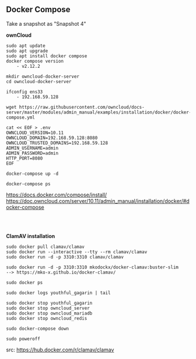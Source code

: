 ## Docker Compose

Take a snapshot as "Snapshot 4"

**ownCloud** 

```
sudo apt update
sudo apt upgrade
sudo apt install docker compose
docker compose version
    - v2.12.2

mkdir owncloud-docker-server
cd owncloud-docker-server

ifconfig ens33 
    - 192.168.59.128  

wget https://raw.githubusercontent.com/owncloud/docs-server/master/modules/admin_manual/examples/installation/docker/docker-compose.yml

cat << EOF > .env
OWNCLOUD_VERSION=10.11
OWNCLOUD_DOMAIN=192.168.59.128:8080
OWNCLOUD_TRUSTED_DOMAINS=192.168.59.128
ADMIN_USERNAME=admin
ADMIN_PASSWORD=admin
HTTP_PORT=8080
EOF

docker-compose up -d

docker-compose ps

```

https://docs.docker.com/compose/install/  
https://doc.owncloud.com/server/10.11/admin_manual/installation/docker/#docker-compose  


<br>



<br>

**ClamAV installation**

```
sudo docker pull clamav/clamav
sudo docker run --interactive --tty --rm clamav/clamav
sudo docker run -d -p 3310:3310 clamav/clamav

sudo docker run -d -p 3310:3310 mkodockx/docker-clamav:buster-slim
--> https://mko-x.github.io/docker-clamav/

sudo docker ps

sudo docker logs youthful_gagarin | tail

sudo docker stop youthful_gagarin
sudo docker stop owncloud_server
sudo docker stop owncloud_mariadb
sudo docker stop owncloud_redis

sudo docker-compose down

sudo poweroff
```

src: https://hub.docker.com/r/clamav/clamav
